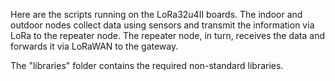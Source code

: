 Here are the scripts running on the LoRa32u4II boards.
The indoor and outdoor nodes collect data using sensors and transmit the information via LoRa to the repeater node. The repeater node, in turn, receives the data and forwards it via LoRaWAN to the gateway.

The "libraries" folder contains the required non-standard libraries.